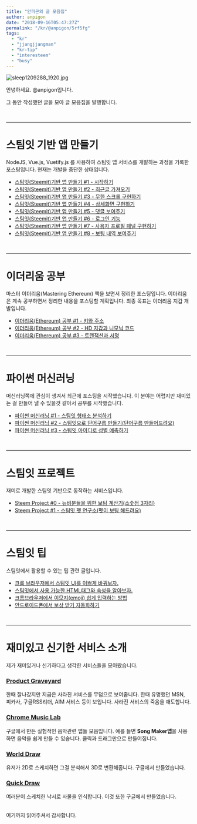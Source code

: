 ```yaml
---
title: "안피곤의 글 모음집"
author: anpigon
date: "2018-09-16T05:47:27Z"
permalink: "/kr/@anpigon/5rf5fg"
tags:
  - "kr"
  - "jjangjjangman"
  - "kr-tip"
  - "interesteem"
  - "busy"
---
```

![sleep1209288_1920.jpg](https://files.steempeak.com/file/steempeak/anpigon/2Sq9Ysch-sleep-1209288_1920.jpg)

안녕하세요. @anpigon입니다. 

그 동안 작성했던 글을 모아 글 모음집을 발행합니다.

<br><hr>

# 스팀잇 기반 앱 만들기

NodeJS, Vue.js, Vuetify.js 를 사용하여 스팀잇 앱 서비스를 개발하는 과정을 기록한 포스팅입니다. 현재는 개발을 중단한 상태입니다.

* [스팀잇(Steemit)기반 앱 만들기 #1 - 시작하기](https://steemit.com/kr/@anpigon/steemit-1-10f53977c621e)
* [스팀잇(Steemit)기반 앱 만들기 #2 - 최근글 가져오기](https://steemit.com/kr/@anpigon/steemit-2)
* [스팀잇(Steemit)기반 앱 만들기 #3 - 무한 스크롤 구현하기](https://steemit.com/kr/@anpigon/steemit-3)
* [스팀잇(Steemit)기반 앱 만들기 #4 - 상세화면 구현하기](https://steemit.com/kr/@anpigon/steemit-4)
* [스팀잇(Steemit)기반 앱 만들기 #5 - 댓글 보여주기](https://steemit.com/kr/@anpigon/steemit-5)
* [스팀잇(Steemit)기반 앱 만들기 #6 - 로그인 기능](https://steemit.com/kr/@anpigon/steemit-6)
* [스팀잇(Steemit)기반 앱 만들기 #7 - 사용자 프로필 패널 구현하기](https://steemit.com/kr/@anpigon/steemit-7)
* [스팀잇(Steemit)기반 앱 만들기 #8 - 보팅 내역 보여주기](https://steemit.com/kr/@anpigon/steemit-8)

<br><hr>

# 이더리움 공부
마스터 이더리움(Mastering Ethereum) 책을 보면서 정리한 포스팅입니다. 이더리움은 계속 공부하면서 정리한 내용을 포스팅할 계획입니다. 최종 목표는 이더리움 지갑 개발입니다.

* [이더리움(Ethereum) 공부 #1 - 키와 주소](https://steemit.com/kr/@anpigon/ethereum-1)
* [이더리움(Ethereum) 공부 #2 - HD 지갑과 니모닉 코드](https://steemit.com/busy/@anpigon/ethereum-2-hd)
* [이더리움(Ethereum) 공부 #3 - 트랜잭션과 서명](https://steemit.com/busy/@anpigon/ethereum-3)

<br><hr>

# 파이썬 머신러닝
머신러닝쪽에 관심이 생겨서 최근에 포스팅을 시작했습니다. 이 분야는 어렵지만 재미있는 걸 만들어 낼 수 있을것 같아서 공부를 시작했습니다.

* [파이썬 머신러닝 #1 - 스팀잇 형태소 분석하기](https://steemit.com/busy/@anpigon/5s1aam)
* [파이썬 머신러닝 #2 - 스팀잇으로 단어구름 만들기(단어구름 만들어드려요)](https://steemit.com/busy/@anpigon/2)
* [파이썬 머신러닝 #3 - 스팀잇 아이디로 성별 예측하기](https://steemit.com/busy/@anpigon/3)

<br><hr>

# 스팀잇 프로젝트

재미로 개발한 스팀잇 기반으로 동작하는 서비스입니다.

* [Steem Project #0 - 뉴비분들을 위한 보팅 계산기(소숫점 3자리)](https://steemit.com/kr/@anpigon/6gxjap)
* [Steem Project #1 - 스팀잇 펫 연구소(펫이 보팅 해드려요)](https://steemit.com/busy/@anpigon/steem-project-1)

<br><hr>

# 스팀잇 팁

스팀잇에서 활용할 수 있는 팁 관련 글입니다.

* [크롬 브라우저에서 스팀잇 UI를 이쁘게 바꿔보자.](https://steemit.com/kr/@anpigon/ui)
* [스팀잇에서 사용 가능한 HTML태그와 속성을 알아보자.](https://steemit.com/kr/@anpigon/html)
* [크롬브라우저에서 이모지(emoji) 쉽게 입력하는 방법](https://steemit.com/busy/@anpigon/emoji)
* [안드로이드폰에서 보상 받기 자동화하기](https://steemit.com/busy/@anpigon/2eez4w)

<br><hr>

# 재미있고 신기한 서비스 소개

제가 재미있거나 신기하다고 생각한 서비스들을 모아봤습니다.

### [Product Graveyard](http://productgraveyard.com/)
한때 잘나갔지만 지금은 사라진 서비스를 무덤으로 보여줍니다. 한때 유명했던 MSN, 피카사, 구글RSS리더, AIM 서비스 등이 보입니다. 사라진 서비스의 죽음을 애도합니다.

### [Chrome Music Lab](https://musiclab.chromeexperiments.com/)
구글에서 만든 실험적인 음악관련 앱들 모음입니다. 예를 들면 **Song Maker앱**을 사용하면 음악을 쉽게 만들 수 있습니다. 클릭과 드래그만으로 만들어집니다.

### [World Draw](https://worlddraw.withgoogle.com/draw)
유저가 2D로 스케치하면 그걸 분석해서 3D로 변환해줍니다. 구글에서 만들었습니다.

### [Quick Draw](https://quickdraw.withgoogle.com/)
여러분이 스케치한 낙서로 사물을 인식합니다. 이것 또한 구글에서 만들었습니다.


<br>여기까지 읽어주셔서 감사합니다.